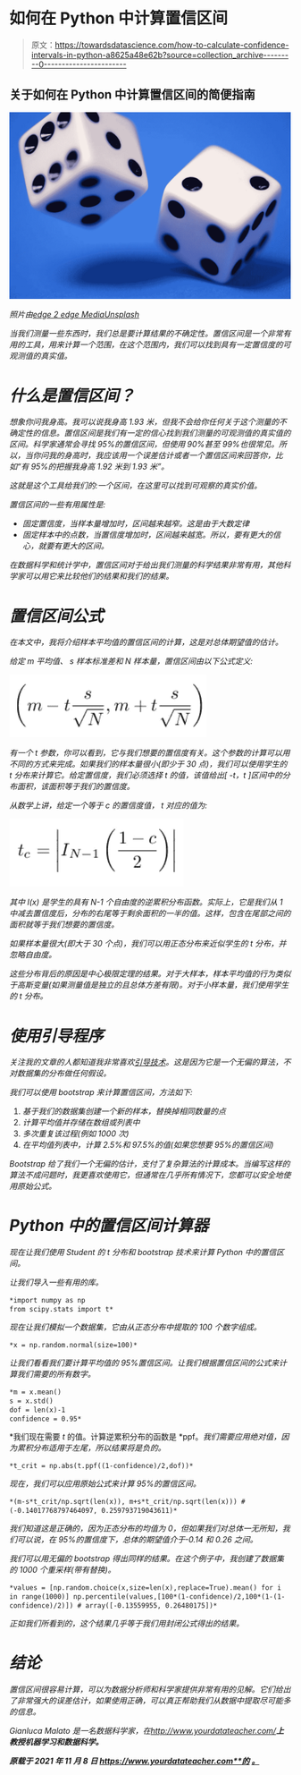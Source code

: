 # 如何在 Python 中计算置信区间

> 原文：<https://towardsdatascience.com/how-to-calculate-confidence-intervals-in-python-a8625a48e62b?source=collection_archive---------0----------------------->

## 关于如何在 Python 中计算置信区间的简便指南

![](img/e61f7a9650876d6af93bbaaf97045406.png)

*照片由*[*edge 2 edge Media*](https://unsplash.com/@edge2edgemedia?utm_source=unsplash&utm_medium=referral&utm_content=creditCopyText)*[*Unsplash*](https://unsplash.com/s/photos/statistics?utm_source=unsplash&utm_medium=referral&utm_content=creditCopyText)*

*当我们测量一些东西时，我们总是要计算结果的不确定性。置信区间是一个非常有用的工具，用来计算一个范围，在这个范围内，我们可以找到具有一定置信度的可观测值的真实值。*

# *什么是置信区间？*

*想象你问我身高。我可以说我身高 1.93 米，但我不会给你任何关于这个测量的不确定性的信息。置信区间是我们有一定的信心找到我们测量的可观测值的真实值的区间。科学家通常会寻找 95%的置信区间，但使用 90%甚至 99%也很常见。所以，当你问我的身高时，我应该用一个误差估计或者一个置信区间来回答你，比如“有 95%的把握我身高 1.92 米到 1.93 米”。*

*这就是这个工具给我们的:一个区间，在这里可以找到可观察的真实价值。*

*置信区间的一些有用属性是:*

*   *固定置信度，当样本量增加时，区间越来越窄。这是由于大数定律*
*   *固定样本中的点数，当置信度增加时，区间越来越宽。所以，要有更大的信心，就要有更大的区间。*

*在数据科学和统计学中，置信区间对于给出我们测量的科学结果非常有用，其他科学家可以用它来比较他们的结果和我们的结果。*

# *置信区间公式*

*在本文中，我将介绍样本平均值的置信区间的计算，这是对总体期望值的估计。*

*给定 *m* 平均值、 *s* 样本标准差和 *N* 样本量，置信区间由以下公式定义:*

*![](img/a20e0904ca5327977f8489a9c0183b48.png)*

*有一个 *t* 参数，你可以看到，它与我们想要的置信度有关。这个参数的计算可以用不同的方式来完成。如果我们的样本量很小(即少于 30 点)，我们可以使用学生的 t 分布来计算它。给定置信度，我们必须选择 *t* 的值，该值给出[ *-t，t* ]区间中的分布面积，该面积等于我们的置信度。*

*从数学上讲，给定一个等于 *c* 的置信度值， *t* 对应的值为:*

*![](img/4a33b54a9ead6a91f7999e36c55826a6.png)*

*其中 *I(x)* 是学生的具有 *N-1* 个自由度的逆累积分布函数。实际上，它是我们从 1 中减去置信度后，分布的右尾等于剩余面积的一半的值。这样，包含在尾部之间的面积就等于我们想要的置信度。*

*如果样本量很大(即大于 30 个点)，我们可以用正态分布来近似学生的 t 分布，并忽略自由度。*

*这些分布背后的原因是中心极限定理的结果。对于大样本，样本平均值的行为类似于高斯变量(如果测量值是独立的且总体方差有限)。对于小样本量，我们使用学生的 t 分布。*

# *使用引导程序*

*关注我的文章的人都知道我非常喜欢[引导技术](https://www.yourdatateacher.com/2021/04/19/the-bootstrap-the-swiss-army-knife-of-any-data-scientist/)。这是因为它是一个无偏的算法，不对数据集的分布做任何假设。*

*我们可以使用 bootstrap 来计算置信区间，方法如下:*

1.  *基于我们的数据集创建一个新的样本，替换掉相同数量的点*
2.  *计算平均值并存储在数组或列表中*
3.  *多次重复该过程(例如 1000 次)*
4.  *在平均值列表中，计算 2.5%和 97.5%的值(如果您想要 95%的置信区间)*

*Bootstrap 给了我们一个无偏的估计，支付了复杂算法的计算成本。当编写这样的算法不成问题时，我更喜欢使用它，但通常在几乎所有情况下，您都可以安全地使用原始公式。*

# *Python 中的置信区间计算器*

*现在让我们使用 Student 的 t 分布和 bootstrap 技术来计算 Python 中的置信区间。*

*让我们导入一些有用的库。*

```
*import numpy as np 
from scipy.stats import t*
```

*现在让我们模拟一个数据集，它由从正态分布中提取的 100 个数字组成。*

```
*x = np.random.normal(size=100)*
```

*让我们看看我们要计算平均值的 95%置信区间。让我们根据置信区间的公式来计算我们需要的所有数字。*

```
*m = x.mean() 
s = x.std() 
dof = len(x)-1 
confidence = 0.95*
```

*我们现在需要 *t* 的值。计算逆累积分布的函数是 *ppf。*我们需要应用绝对值，因为累积分布适用于左尾，所以结果将是负的。*

```
*t_crit = np.abs(t.ppf((1-confidence)/2,dof))*
```

*现在，我们可以应用原始公式来计算 95%的置信区间。*

```
*(m-s*t_crit/np.sqrt(len(x)), m+s*t_crit/np.sqrt(len(x))) # (-0.14017768797464097, 0.259793719043611)*
```

*我们知道这是正确的，因为正态分布的均值为 0，但如果我们对总体一无所知，我们可以说，在 95%的置信度下，总体的期望值介于-0.14 和 0.26 之间。*

*我们可以用无偏的 bootstrap 得出同样的结果。在这个例子中，我创建了数据集的 1000 个重采样(带有替换)。*

```
*values = [np.random.choice(x,size=len(x),replace=True).mean() for i in range(1000)] np.percentile(values,[100*(1-confidence)/2,100*(1-(1-confidence)/2)]) # array([-0.13559955, 0.26480175])*
```

*正如我们所看到的，这个结果几乎等于我们用封闭公式得出的结果。*

# *结论*

*置信区间很容易计算，可以为数据分析师和科学家提供非常有用的见解。它们给出了非常强大的误差估计，如果使用正确，可以真正帮助我们从数据中提取尽可能多的信息。*

**Gianluca Malato 是一名数据科学家，在*<http://www.yourdatateacher.com/>**上教授机器学习和数据科学。***

***原载于 2021 年 11 月 8 日 https://www.yourdatateacher.com**的* [*。*](https://www.yourdatateacher.com/2021/11/08/how-to-calculate-confidence-intervals-in-python/)**